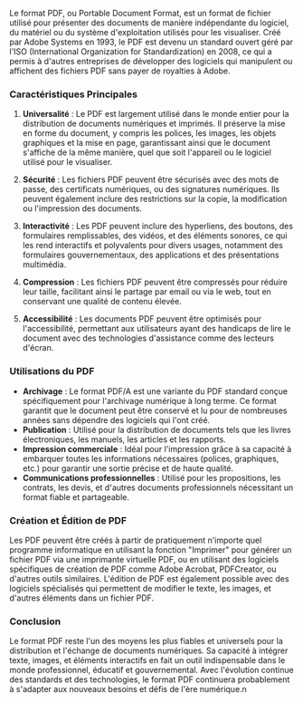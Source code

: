 Le format PDF, ou Portable Document Format, est un format de fichier utilisé pour présenter des documents de manière indépendante du logiciel, du matériel ou du système d'exploitation utilisés pour les visualiser. Créé par Adobe Systems en 1993, le PDF est devenu un standard ouvert géré par l'ISO (International Organization for Standardization) en 2008, ce qui a permis à d'autres entreprises de développer des logiciels qui manipulent ou affichent des fichiers PDF sans payer de royalties à Adobe.

### Caractéristiques Principales

1. **Universalité** : Le PDF est largement utilisé dans le monde entier pour la distribution de documents numériques et imprimés. Il préserve la mise en forme du document, y compris les polices, les images, les objets graphiques et la mise en page, garantissant ainsi que le document s'affiche de la même manière, quel que soit l'appareil ou le logiciel utilisé pour le visualiser.

2. **Sécurité** : Les fichiers PDF peuvent être sécurisés avec des mots de passe, des certificats numériques, ou des signatures numériques. Ils peuvent également inclure des restrictions sur la copie, la modification ou l'impression des documents.

3. **Interactivité** : Les PDF peuvent inclure des hyperliens, des boutons, des formulaires remplissables, des vidéos, et des éléments sonores, ce qui les rend interactifs et polyvalents pour divers usages, notamment des formulaires gouvernementaux, des applications et des présentations multimédia.

4. **Compression** : Les fichiers PDF peuvent être compressés pour réduire leur taille, facilitant ainsi le partage par email ou via le web, tout en conservant une qualité de contenu élevée.

5. **Accessibilité** : Les documents PDF peuvent être optimisés pour l'accessibilité, permettant aux utilisateurs ayant des handicaps de lire le document avec des technologies d'assistance comme des lecteurs d'écran.

### Utilisations du PDF

- **Archivage** : Le format PDF/A est une variante du PDF standard conçue spécifiquement pour l'archivage numérique à long terme. Ce format garantit que le document peut être conservé et lu pour de nombreuses années sans dépendre des logiciels qui l'ont créé.
- **Publication** : Utilisé pour la distribution de documents tels que les livres électroniques, les manuels, les articles et les rapports.
- **Impression commerciale** : Idéal pour l'impression grâce à sa capacité à embarquer toutes les informations nécessaires (polices, graphiques, etc.) pour garantir une sortie précise et de haute qualité.
- **Communications professionnelles** : Utilisé pour les propositions, les contrats, les devis, et d'autres documents professionnels nécessitant un format fiable et partageable.

### Création et Édition de PDF

Les PDF peuvent être créés à partir de pratiquement n'importe quel programme informatique en utilisant la fonction "Imprimer" pour générer un fichier PDF via une imprimante virtuelle PDF, ou en utilisant des logiciels spécifiques de création de PDF comme Adobe Acrobat, PDFCreator, ou d'autres outils similaires. L'édition de PDF est également possible avec des logiciels spécialisés qui permettent de modifier le texte, les images, et d'autres éléments dans un fichier PDF.

### Conclusion

Le format PDF reste l'un des moyens les plus fiables et universels pour la distribution et l'échange de documents numériques. Sa capacité à intégrer texte, images, et éléments interactifs en fait un outil indispensable dans le monde professionnel, éducatif et gouvernemental. Avec l'évolution continue des standards et des technologies, le format PDF continuera probablement à s'adapter aux nouveaux besoins et défis de l'ère numérique.n